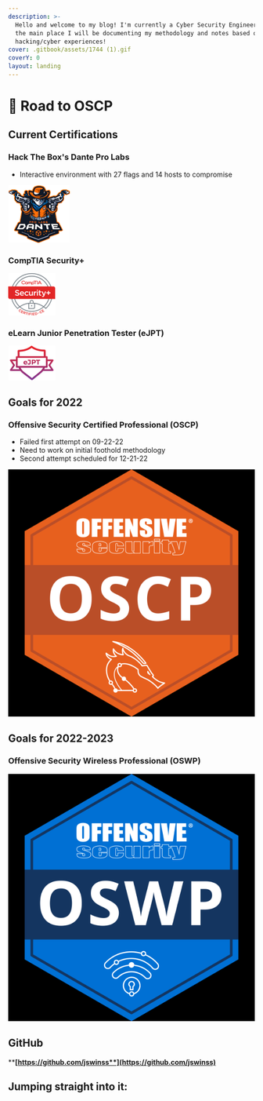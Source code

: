 ```yaml
---
description: >-
  Hello and welcome to my blog! I'm currently a Cyber Security Engineer! This is
  the main place I will be documenting my methodology and notes based on my
  hacking/cyber experiences!
cover: .gitbook/assets/1744 (1).gif
coverY: 0
layout: landing
---
```


# 👋 Road to OSCP

## Current Certifications

### Hack The Box's Dante Pro Labs

* Interactive environment with 27 flags and 14 hosts to compromise

![](<.gitbook/assets/image (11) (1).png>)

### CompTIA Security+

![](<.gitbook/assets/image (13) (4).png>)

### eLearn Junior Penetration Tester (eJPT)

<img src=".gitbook/assets/image (2) (6) (1).png" alt="" data-size="original">

## Goals for 2022

### Offensive Security Certified Professional (OSCP)

* Failed first attempt on 09-22-22
* Need to work on initial foothold methodology
* Second attempt scheduled for 12-21-22

<img src=".gitbook/assets/image (5) (1) (1) (1).png" alt="" data-size="original">

## Goals for 2022-2023

### Offensive Security Wireless Professional (OSWP)

![](<.gitbook/assets/image (2) (1) (1) (1).png>)

## GitHub

****[**https://github.com/jswinss**](https://github.com/jswinss)****

## Jumping straight into it:
